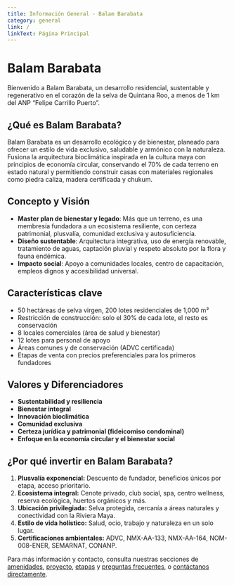 ```yaml
---
title: Información General - Balam Barabata
category: general
link: /
linkText: Página Principal
---
```


# Balam Barabata

Bienvenido a Balam Barabata, un desarrollo residencial, sustentable y regenerativo en el corazón de la selva de Quintana Roo, a menos de 1 km del ANP “Felipe Carrillo Puerto”.

## ¿Qué es Balam Barabata?

Balam Barabata es un desarrollo ecológico y de bienestar, planeado para ofrecer un estilo de vida exclusivo, saludable y armónico con la naturaleza. Fusiona la arquitectura bioclimática inspirada en la cultura maya con principios de economía circular, conservando el 70% de cada terreno en estado natural y permitiendo construir casas con materiales regionales como piedra caliza, madera certificada y chukum.

## Concepto y Visión

- **Master plan de bienestar y legado**: Más que un terreno, es una membresía fundadora a un ecosistema resiliente, con certeza patrimonial, plusvalía, comunidad exclusiva y autosuficiencia.
- **Diseño sustentable**: Arquitectura integrativa, uso de energía renovable, tratamiento de aguas, captación pluvial y respeto absoluto por la flora y fauna endémica.
- **Impacto social**: Apoyo a comunidades locales, centro de capacitación, empleos dignos y accesibilidad universal.

## Características clave

- 50 hectáreas de selva virgen, 200 lotes residenciales de 1,000 m²
- Restricción de construcción: solo el 30% de cada lote, el resto es conservación
- 8 locales comerciales (área de salud y bienestar)
- 12 lotes para personal de apoyo
- Áreas comunes y de conservación (ADVC certificada)
- Etapas de venta con precios preferenciales para los primeros fundadores

## Valores y Diferenciadores

- **Sustentabilidad y resiliencia**
- **Bienestar integral**
- **Innovación bioclimática**
- **Comunidad exclusiva**
- **Certeza jurídica y patrimonial (fideicomiso condominal)**
- **Enfoque en la economía circular y el bienestar social**

## ¿Por qué invertir en Balam Barabata?

1. **Plusvalía exponencial:** Descuento de fundador, beneficios únicos por etapa, acceso prioritario.
2. **Ecosistema integral:** Cenote privado, club social, spa, centro wellness, reserva ecológica, huertos orgánicos y más.
3. **Ubicación privilegiada:** Selva protegida, cercanía a áreas naturales y conectividad con la Riviera Maya.
4. **Estilo de vida holístico:** Salud, ocio, trabajo y naturaleza en un solo lugar.
5. **Certificaciones ambientales:** ADVC, NMX-AA-133, NMX-AA-164, NOM-008-ENER, SEMARNAT, CONANP.

Para más información y contacto, consulta nuestras secciones de [amenidades](/amenidades), [proyecto](/proyecto), [etapas](/etapas) y [preguntas frecuentes](/faq), o [contáctanos directamente](/contacto).